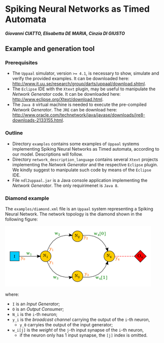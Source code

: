 Spiking Neural Networks as Timed Automata
=========================================
##### Giovanni CIATTO, Elisabetta DE MARIA, Cinzia DI GIUSTO

Example and generation tool
---------------------------

### Prerequisites
* The `Uppaal` simulator, version `>= 4.1`, is necessary to show, simulate and verify the provided examples. It can be downloaded here: <http://www.it.uu.se/research/group/darts/uppaal/download.shtml>.
* The `Eclipse` IDE with the `Xtext` plugin, may be useful to manipulate the *Network Generator* code. It can be downloaded here: <http://www.eclipse.org/Xtext/download.html>.
* The `Java 8` virtual machine is needed to execute the pre-compiled *Network Generator*. The `JRE` can be download here: <http://www.oracle.com/technetwork/java/javase/downloads/jre8-downloads-2133155.html>.

### Outline
* Directory `examples` contains some examples of `Uppaal` systems implementing Spiking Neural Networks as Timed automata, according to our model. Descriptions will follow.
* Directory `network_description_language` contains several `Xtext` projects implementing the *Network Generator* and the respective `Eclipse` plugin. We kindly suggest to manipulate such code by means of the `Eclipse` IDE.
* File `ndl2uppaal.jar` is a Java console application implementing the *Network Generator*. The only requirimenet is `Java 8`.

### Diamond example
The `examples/diamond.xml` file is an `Uppaal` system representing a Spiking Neural Network. The network topology is the diamond shown in the following figure:

![The diamond network topology](./.site/img/structure.png)

where:
* `I` is an *Input Generator*;
* `O` is an *Output Consumer*;
* `N_i` is the `i`-th neuron;
* `y_i` is the *broadcast channel* carrying the output of the `i`-th neuron,
    * `y_0` carryies the output of the input generator;
* `w_i[j]` is the *weight* of the `j`-th input synapse of the `i`-th neuron,
    * if the neuron only has 1 input synapse, the `[j]` index is omitted.
